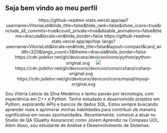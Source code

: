 <h2 align="left">Seja bem vindo ao meu perfil</h2>

<div align="center">
  https://github-readme-stats.vercel.app/api?username=VitoriaLeti&hide_title=false&hide_rank=false&show_icons=true&include_all_commits=true&count_private=true&disable_animations=false&theme=dracula&locale=en&hide_border=false
  https://github-readme-stats.vercel.app/api/top-langs?username=VitoriaLeti&locale=en&hide_title=false&layout=compact&card_width=320&langs_count=5&theme=dracula&hide_border=false
</div>

<div align="center">
  https://cdn.jsdelivr.net/gh/devicons/devicon/icons/python/python-original.svg
  <img width="12" />
  <img src="https://vr.net/gh/devicons/devicon/icons/cplusplus/cplusplus-original.svg
  <img width="12" />
  https://cdn.jsdelivr.net/gh/devicons/devicon/icons/csharp/csharp-original.svg
  <img width="12" />
  https://cdn.jsdelivr.net/gh/devicons/devicon/icons/mysql/mysql-original.svg
</div>

<p align="left">
  Sou Vitória Leticia da Silva Medeiros e tenho paixão por tecnologia, com experiência em C++ e Python. Tenho estudado e desenvolvido projetos em Python, explorando APIs e bancos de dados SQL. Estou sempre buscando aprender mais e aprimorar minhas habilidades para contribuir de maneira significativa em novas oportunidades. Recentemente, comecei a atuar no Studio de QA (Quality Assurance) como Jovem Aprendiz na Compass UOL. Além disso, sou estudante de Análise e Desenvolvimento de Sistemas.
</p>

<br clear="both">
